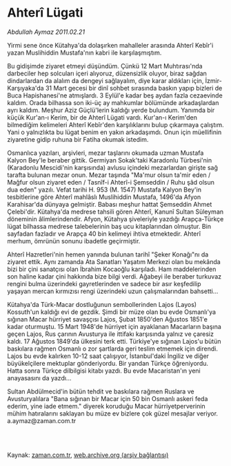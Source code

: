 # Ahterî Lügati

*Abdullah Aymaz 2011.02.21*

<td class="columnist-detail">
<p>Yirmi sene önce Kütahya'da dolaşırken mahalleler arasında Ahterî Kebîr'i yazan Muslihiddin Mustafa'nın kabri ile karşılaşmıştım.</p>
<p>
<div id="haberMetinDiv">
<p>Bu gidişimde ziyaret etmeyi düşündüm. Çünkü 12 Mart Muhtırası'nda darbeciler hep solcuları içeri alıyoruz, düzensizlik oluyor, biraz sağdan dindarlardan da alalım da dengeyi sağlayalım, diye karar aldıkları için, İzmir-Karşıyaka'da 31 Mart gecesi bir dinî sohbet sırasında baskın yapıp bizleri de Buca Hapishanesi'ne atmışlardı. 3 Eylül'e kadar beş aydan fazla cezaevinde kaldım. Orada bilhassa son iki-üç ay mahkumlar bölümünde arkadaşlardan ayrı kaldım. Meşhur Aziz Güçlü'lerin kaldığı yerde bulundum. Yanımda bir küçük Kur'an-ı Kerim, bir de Ahterî Lügati vardı. Kur'an-ı Kerim'den bilmediğim kelimeleri Ahterî Kebîr'den karşılıklarını bulup çıkarmaya çalıştım. Yani o yalnızlıkta bu lügat benim en yakın arkadaşımdı. Onun için müellifinin ziyaretine gidip ruhuna bir Fatiha okumak istedim.
<p>Osmanlıca yazıları, arşivleri, mezar taşlarını okumada uzman Mustafa Kalyon Bey'le beraber gittik. Germiyan Sokak'taki Karadonlu Türbesi'nin (Karadonlu Mescidi'nin karşısında) avlusu içindeki mezarlardan girişte sağ tarafta bulunan mezar onun. Mezar taşında "Ma'mur olsun ta'mir eden / Mağfur olsun ziyaret eden / Tasnîf-i Ahterî-i Şemseddin / Ruhu şâd olsun dua eden" yazılı. Vefat tarihi H. 953 (M. 1547) Mustafa Kalyon Bey'in tesbitlerine göre Ahterî mahlâslı Muslihiddin Mustafa, 1496'da Afyon Karahisar'da dünyaya gelmiştir. Babası meşhur hattat Şemseddin Ahmet Çelebi'dir. Kütahya'da medrese tahsili gören Ahterî, Kanunî Sultan Süleyman döneminin âlimlerindendir. Afyon, Kütahya şiveleriyle yazdığı Arapça-Türkçe lügat bilhassa medrese talebelerinin baş ucu kitaplarından olmuştur. Bin sayfadan fazladır ve Arapça 40 bin kelimeyi ihtiva etmektedir. Ahterî merhum, ömrünün sonunu ibadetle geçirmiştir.
<p>Ahterî Hazretleri'nin hemen yanında bulunan tarihî "Şeker Konağı"nı da ziyaret ettik. Aynı zamanda Ata Sanatları Yaşatım Merkezi olan bu mekânda bizi bir çini sanatçısı olan İbrahim Kocaoğlu karşıladı. Ham maddelerinden son haline kadar çini hakkında bize bilgi verdi. Ağabeyi ile beraber turkuvaz rengini bulma üzerindeki gayretlerinden ve sadece bir asır keşfedilip yaşayan mercan kırmızısı rengi üzerindeki uzun çalışmalarından bahsetti...
<p>Kütahya'da Türk-Macar dostluğunun sembollerinden Lajos (Layos) Kossuth'un kaldığı evi de gezdik. Şimdi bir müze olan bu evde Osmanlı'ya sığınan Macar hürriyet savaşçısı Lajos, Şubat 1850'den Ağustos 1851'e kadar oturmuştu. 15 Mart 1948'de hürriyet için ayaklanan Macarların başına geçen Lajos, Rus çarının Avusturya ile ittifakı karşısında yalnız ve çaresiz kaldı. 17 Ağustos 1849'da ülkesini terk etti. Türkiye'ye sığınan Lajos'u bütün baskılara rağmen Osmanlı o zor şartlarda geri teslim etmemek için direndi. Lajos bu evde kalırken 10-12 saat çalışıyor, İstanbul'daki İngiliz ve diğer büyükelçilere mektuplar gönderiyordu. Bir yandan Türkçe öğreniyordu. Hatta sonra Türkçe dilbilgisi kitabı yazdı. Bu evde Macaristan'ın yeni anayasasını da yazdı...
<p>Sultan Abdülmecid'in bütün tehdit ve baskılara rağmen Ruslara ve Avusturyalılara "Bana sığınan bir Macar için 50 bin Osmanlı askeri feda ederim, yine iade etmem." diyerek koruduğu Macar hürriyetperverinin mühim hatıralarını saklayan bu müze ev bizlere çok güzel mesajlar veriyor. a.aymaz@zaman.com.tr</p></p></p></p></p></div>
</p>


<p><br>
		 </br></p></td>

Kaynak: [zaman.com.tr](http://zaman.com.tr/yazar.do?yazino=1096533), [web.archive.org (arşiv bağlantısı)](http://web.archive.org/web/20110311041849/http://zaman.com.tr:80/yazar.do?yazino=1096533)
